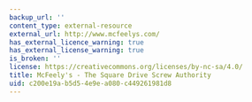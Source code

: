 ```yaml
---
backup_url: ''
content_type: external-resource
external_url: http://www.mcfeelys.com/
has_external_licence_warning: true
has_external_license_warning: true
is_broken: ''
license: https://creativecommons.org/licenses/by-nc-sa/4.0/
title: McFeely's - The Square Drive Screw Authority
uid: c200e19a-b5d5-4e9e-a080-c449261981d8
---
```

